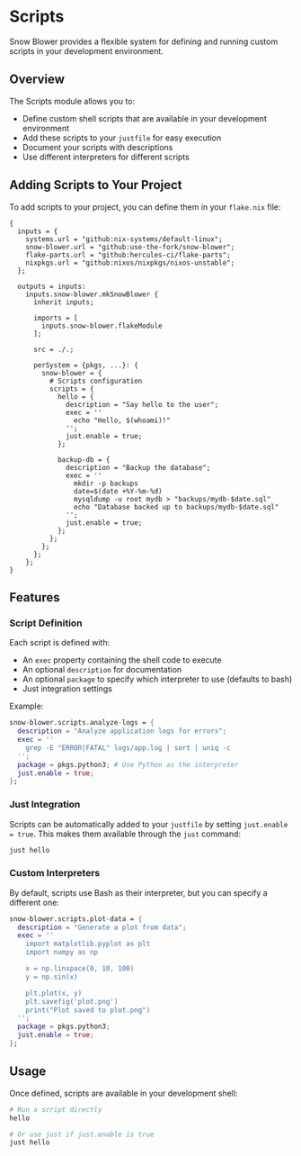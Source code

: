 # Scripts

Snow Blower provides a flexible system for defining and running custom scripts in your development environment.

## Overview

The Scripts module allows you to:

- Define custom shell scripts that are available in your development environment
- Add these scripts to your `justfile` for easy execution
- Document your scripts with descriptions
- Use different interpreters for different scripts

## Adding Scripts to Your Project

To add scripts to your project, you can define them in your `flake.nix` file:

```nix{21-33}
{
  inputs = {
    systems.url = "github:nix-systems/default-linux";
    snow-blower.url = "github:use-the-fork/snow-blower";
    flake-parts.url = "github:hercules-ci/flake-parts";
    nixpkgs.url = "github:nixos/nixpkgs/nixos-unstable";
  };

  outputs = inputs:
    inputs.snow-blower.mkSnowBlower {
      inherit inputs;

      imports = [
        inputs.snow-blower.flakeModule
      ];

      src = ./.;

      perSystem = {pkgs, ...}: {
        snow-blower = {
          # Scripts configuration
          scripts = {
            hello = {
              description = "Say hello to the user";
              exec = ''
                echo "Hello, $(whoami)!"
              '';
              just.enable = true;
            };

            backup-db = {
              description = "Backup the database";
              exec = ''
                mkdir -p backups
                date=$(date +%Y-%m-%d)
                mysqldump -u root mydb > "backups/mydb-$date.sql"
                echo "Database backed up to backups/mydb-$date.sql"
              '';
              just.enable = true;
            };
          };
        };
      };
    };
}
```

## Features

### Script Definition

Each script is defined with:

- An `exec` property containing the shell code to execute
- An optional `description` for documentation
- An optional `package` to specify which interpreter to use (defaults to bash)
- Just integration settings

Example:

```nix
snow-blower.scripts.analyze-logs = {
  description = "Analyze application logs for errors";
  exec = ''
    grep -E "ERROR|FATAL" logs/app.log | sort | uniq -c
  '';
  package = pkgs.python3; # Use Python as the interpreter
  just.enable = true;
};
```

### Just Integration

Scripts can be automatically added to your `justfile` by setting `just.enable = true`. This makes them available through the `just` command:

```bash
just hello
```

### Custom Interpreters

By default, scripts use Bash as their interpreter, but you can specify a different one:

```nix
snow-blower.scripts.plot-data = {
  description = "Generate a plot from data";
  exec = ''
    import matplotlib.pyplot as plt
    import numpy as np

    x = np.linspace(0, 10, 100)
    y = np.sin(x)

    plt.plot(x, y)
    plt.savefig('plot.png')
    print("Plot saved to plot.png")
  '';
  package = pkgs.python3;
  just.enable = true;
};
```

## Usage

Once defined, scripts are available in your development shell:

```bash
# Run a script directly
hello

# Or use just if just.enable is true
just hello
```

<!--@include: ./scripts-options.md-->
